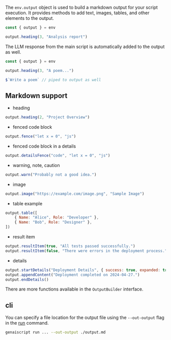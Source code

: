 The `env.output` object is used to build a markdown output for your script execution. It provides methods to add text, images, tables, and other elements to the output.

```js
const { output } = env

output.heading(3, "Analysis report")
```

The LLM response from the main script is automatically added to the output as well.

```js
const { output } = env

output.heading(3, "A poem...")

$`Write a poem` // piped to output as well
```

## Markdown support

- heading

```js wrap
output.heading(2, "Project Overview")
```

- fenced code block

```js wrap
output.fence("let x = 0", "js")
```

- fenced code block in a details

```js
output.detailsFence("code", "let x = 0", "js")
```

- warning, note, caution

```js
output.warn("Probably not a good idea.")
```

- image

```js wrap
output.image("https://example.com/image.png", "Sample Image")
```

- table example

```js wrap
output.table([
    { Name: "Alice", Role: "Developer" },
    { Name: "Bob", Role: "Designer" },
])
```

- result item

```js
output.resultItem(true, "All tests passed successfully.")
output.resultItem(false, "There were errors in the deployment process.")
```

- details

```js wrap
output.startDetails("Deployment Details", { success: true, expanded: true })
output.appendContent("Deployment completed on 2024-04-27.")
output.endDetails()
```

There are more functions available in the `OutputBuilder` interface.

## cli

You can specify a file location for the output file using the `--out-output` flag in the [run](/genaiscript/reference/cli/run) command.

```sh
genaiscript run ... --out-output ./output.md
```